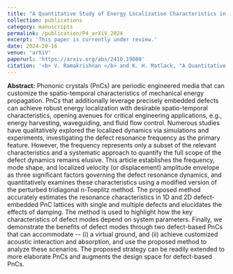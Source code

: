 ```yaml
---
title: "A Quantitative Study of Energy Localization Characteristics in Defect-embedded Phononic Crystals"
collection: publications
category: manuscripts
permalink: /publication/P4_arXiV_2024
excerpt: 'This paper is currently under review.'
date: 2024-10-16
venue: 'arXiV'
paperurl: 'https://arxiv.org/abs/2410.19080'
citation: '<b> V. Ramakrishnan </b> and K. H. Matlack, "A Quantitative Study of Energy Localization Characteristics in Defect-embedded Phononic Crystals", <i> arXiV </i>, 2410.19080 (2024).'
---
```


**Abstract:** Phononic crystals (PnCs) are periodic engineered media that can customize the spatio-temporal characteristics of mechanical energy propagation. PnCs that additionally leverage precisely embedded defects can achieve robust energy localization with desirable spatio-temporal characteristics, opening avenues for critical engineering applications, e.g., energy harvesting, waveguiding, and fluid flow control. Numerous studies have qualitatively explored the localized dynamics via simulations and experiments, investigating the defect resonance frequency as the primary feature. However, the frequency represents only a subset of the relevant characteristics and a systematic approach to quantify the full scope of the defect dynamics remains elusive. This article establishes the frequency, mode shape, and localized velocity (or displacement) amplitude envelope as three significant factors governing the defect resonance dynamics, and quantitatively examines these characteristics using a modified version of the perturbed tridiagonal n-Toeplitz method. The proposed method accurately estimates the resonance characteristics in 1D and 2D defect-embedded PnC lattices with single and multiple defects and elucidates the effects of damping. The method is used to highlight how the key characteristics of defect modes depend on system parameters. Finally, we demonstrate the benefits of defect modes through two defect-based PnCs that can accommodate -- (i) a virtual ground, and (ii) achieve customized acoustic interaction and absorption, and use the proposed method to analyze these scenarios. The proposed strategy can be readily extended to more elaborate PnCs and augments the design space for defect-based PnCs.
